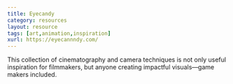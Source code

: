 ```yaml
---
title: Eyecandy
category: resources
layout: resource
tags: [art,animation,inspiration]
xurl: https://eyecannndy.com/
---
```



This collection of cinematography and camera techniques is not only useful inspiration for filmmakers, but anyone creating impactful visuals—game makers included.

